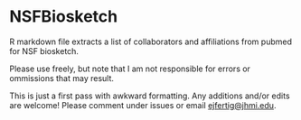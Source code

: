 # NSFBiosketch

R markdown file extracts a list of collaborators and affiliations from pubmed for NSF biosketch. 

Please use freely, but note that I am not responsible for errors or ommissions that may result.

This is just a first pass with awkward formatting. Any additions and/or edits are welcome! Please comment under issues or email ejfertig@jhmi.edu.
